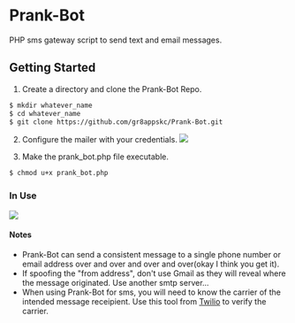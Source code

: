 # Prank-Bot
PHP sms gateway script to send text and email messages.  

## Getting Started

1. Create a directory and clone the Prank-Bot Repo.
```sh
$ mkdir whatever_name
$ cd whatever_name
$ git clone https://github.com/gr8appskc/Prank-Bot.git
```
2. Configure the mailer with your credentials. 
![](https://raw.githubusercontent.com/gr8appskc/Prank-Bot/3cee54b9c5fee3a209d4c7a4d639965b2fb4d509/prank-bot-credentials.png)

3. Make the prank_bot.php file executable.
```sh
$ chmod u+x prank_bot.php
```
### In Use
![](https://raw.githubusercontent.com/gr8appskc/Prank-Bot/master/example-run.png)


#### Notes
+ Prank-Bot can send a consistent message to a single phone number or email address over and over and over and over(okay I think you get it).
+ If spoofing the "from address", don't use Gmail as they will reveal where the message originated. Use another smtp server...
+ When using Prank-Bot for sms, you will need to know the carrier of the intended message receipient. 
Use this tool from [Twilio](https://www.twilio.com/lookup) to verify the carrier.
